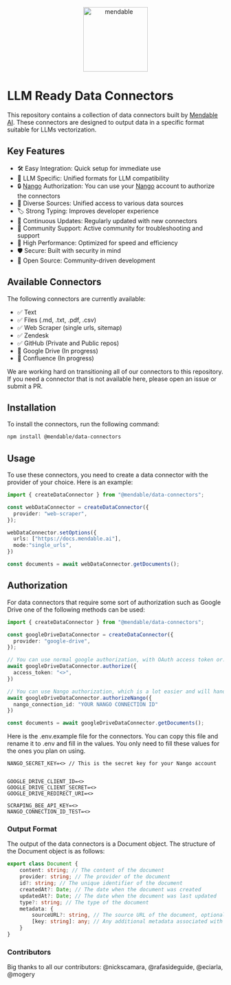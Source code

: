 <div align="center">
  <img alt="mendable" height="150px" src="https://github.com/mendableai/data-connectors/blob/main/assets/mendable-logo.png">
</div>

# LLM Ready Data Connectors

This repository contains a collection of data connectors built by [Mendable AI](https://mendable.ai/?ref=data-connectors). These connectors are designed to output data in a specific format suitable for LLMs vectorization. 


## Key Features
- 🛠️ Easy Integration: Quick setup for immediate use
- 🎯 LLM Specific: Unified formats for LLM compatibility
- 🔒 [Nango](https://nango.dev) Authorization: You can use your [Nango](https://nango.dev) account to authorize the connectors
- 🔗 Diverse Sources: Unified access to various data sources
- 🏷️ Strong Typing: Improves developer experience
- 🔄 Continuous Updates: Regularly updated with new connectors
- 🤝 Community Support: Active community for troubleshooting and support
- 🚀 High Performance: Optimized for speed and efficiency
- 🛡️ Secure: Built with security in mind
- 💯 Open Source: Community-driven development



## Available Connectors

The following connectors are currently available:
- ✅ Text
- ✅ Files (.md, .txt, .pdf, .csv)
- ✅ Web Scraper (single urls, sitemap)
- ✅ Zendesk
- ✅ GitHub (Private and Public repos)
- 🔄 Google Drive (In progress)
- 🔄 Confluence (In progress)

We are working hard on transitioning all of our connectors to this repository. If you need a connector that is not available here, please open an issue or submit a PR.

## Installation

To install the connectors, run the following command:

```bash
npm install @mendable/data-connectors
```

## Usage

To use these connectors, you need to create a data connector with the provider of your choice. Here is an example:

```typescript
import { createDataConnector } from "@mendable/data-connectors";

const webDataConnector = createDataConnector({
  provider: "web-scraper",
});

webDataConnector.setOptions({
  urls: ["https://docs.mendable.ai"],
  mode:"single_urls",
})

const documents = await webDataConnector.getDocuments();
```

## Authorization

For data connectors that require some sort of authorization such as Google Drive one of the following methods can be used:

```typescript
import { createDataConnector } from "@mendable/data-connectors";

const googleDriveDataConnector = createDataConnector({
  provider: "google-drive",
});

// You can use normal google authorization, with OAuth access token or...
await googleDriveDataConnector.authorize({
  access_token: "<>",
})

// You can use Nango authorization, which is a lot easier and will handle all the Auth part for you
await googleDriveDataConnector.authorizeNango({
  nango_connection_id: "YOUR NANGO CONNECTION ID"
})

const documents = await googleDriveDataConnector.getDocuments();
```


Here is the .env.example file for the connectors. You can copy this file and rename it to .env and fill in the values.
You only need to fill these values for the ones you plan on using.

```env
NANGO_SECRET_KEY=<> // This is the secret key for your Nango account


GOOGLE_DRIVE_CLIENT_ID=<>
GOOGLE_DRIVE_CLIENT_SECRET=<>
GOOGLE_DRIVE_REDIRECT_URI=<>

SCRAPING_BEE_API_KEY=<>
NANGO_CONNECTION_ID_TEST=<>
```

### Output Format

The output of the data connectors is a Document object. The structure of the Document object is as follows:

```typescript
export class Document {
    content: string; // The content of the document
    provider: string; // The provider of the document
    id?: string; // The unique identifier of the document
    createdAt?: Date; // The date when the document was created
    updatedAt?: Date; // The date when the document was last updated
    type?: string; // The type of the document
    metadata: {
        sourceURL?: string, // The source URL of the document, optional but should almost always contain.
        [key: string]: any; // Any additional metadata associated with the document
    }
}
```

### Contributors

Big thanks to all our contributors:
@nickscamara, @rafasideguide, @eciarla, @mogery
